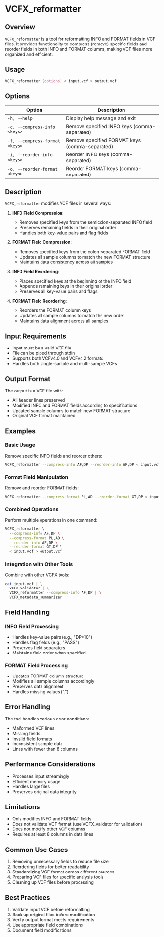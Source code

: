 # VCFX_reformatter

## Overview

`VCFX_reformatter` is a tool for reformatting INFO and FORMAT fields in VCF files. It provides functionality to compress (remove) specific fields and reorder fields in both INFO and FORMAT columns, making VCF files more organized and efficient.

## Usage

```bash
VCFX_reformatter [options] < input.vcf > output.vcf
```

## Options

| Option | Description |
|--------|-------------|
| `-h, --help` | Display help message and exit |
| `-c, --compress-info <keys>` | Remove specified INFO keys (comma-separated) |
| `-f, --compress-format <keys>` | Remove specified FORMAT keys (comma-separated) |
| `-i, --reorder-info <keys>` | Reorder INFO keys (comma-separated) |
| `-o, --reorder-format <keys>` | Reorder FORMAT keys (comma-separated) |

## Description

`VCFX_reformatter` modifies VCF files in several ways:

1. **INFO Field Compression**:
   - Removes specified keys from the semicolon-separated INFO field
   - Preserves remaining fields in their original order
   - Handles both key-value pairs and flag fields

2. **FORMAT Field Compression**:
   - Removes specified keys from the colon-separated FORMAT field
   - Updates all sample columns to match the new FORMAT structure
   - Maintains data consistency across all samples

3. **INFO Field Reordering**:
   - Places specified keys at the beginning of the INFO field
   - Appends remaining keys in their original order
   - Preserves all key-value pairs and flags

4. **FORMAT Field Reordering**:
   - Reorders the FORMAT column keys
   - Updates all sample columns to match the new order
   - Maintains data alignment across all samples

## Input Requirements

- Input must be a valid VCF file
- File can be piped through stdin
- Supports both VCFv4.0 and VCFv4.2 formats
- Handles both single-sample and multi-sample VCFs

## Output Format

The output is a VCF file with:
- All header lines preserved
- Modified INFO and FORMAT fields according to specifications
- Updated sample columns to match new FORMAT structure
- Original VCF format maintained

## Examples

### Basic Usage

Remove specific INFO fields and reorder others:

```bash
VCFX_reformatter --compress-info AF,DP --reorder-info AF,DP < input.vcf > output.vcf
```

### Format Field Manipulation

Remove and reorder FORMAT fields:

```bash
VCFX_reformatter --compress-format PL,AD --reorder-format GT,DP < input.vcf > output.vcf
```

### Combined Operations

Perform multiple operations in one command:

```bash
VCFX_reformatter \
  --compress-info AF,DP \
  --compress-format PL,AD \
  --reorder-info AF,DP \
  --reorder-format GT,DP \
  < input.vcf > output.vcf
```

### Integration with Other Tools

Combine with other VCFX tools:

```bash
cat input.vcf | \
  VCFX_validator | \
  VCFX_reformatter --compress-info AF,DP | \
  VCFX_metadata_summarizer
```

## Field Handling

### INFO Field Processing
- Handles key-value pairs (e.g., "DP=10")
- Handles flag fields (e.g., "PASS")
- Preserves field separators
- Maintains field order when specified

### FORMAT Field Processing
- Updates FORMAT column structure
- Modifies all sample columns accordingly
- Preserves data alignment
- Handles missing values (".")

## Error Handling

The tool handles various error conditions:
- Malformed VCF lines
- Missing fields
- Invalid field formats
- Inconsistent sample data
- Lines with fewer than 8 columns

## Performance Considerations

- Processes input streamingly
- Efficient memory usage
- Handles large files
- Preserves original data integrity

## Limitations

- Only modifies INFO and FORMAT fields
- Does not validate VCF format (use VCFX_validator for validation)
- Does not modify other VCF columns
- Requires at least 8 columns in data lines

## Common Use Cases

1. Removing unnecessary fields to reduce file size
2. Reordering fields for better readability
3. Standardizing VCF format across different sources
4. Preparing VCF files for specific analysis tools
5. Cleaning up VCF files before processing

## Best Practices

1. Validate input VCF before reformatting
2. Back up original files before modification
3. Verify output format meets requirements
4. Use appropriate field combinations
5. Document field modifications 